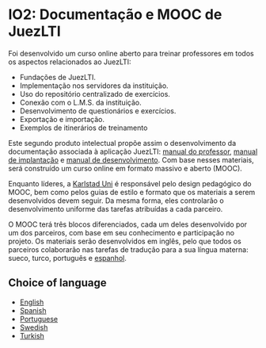 # IO2: Documentação e MOOC de JuezLTI

Foi desenvolvido um curso online aberto para treinar professores em todos os aspectos relacionados ao JuezLTI:
- Fundações de JuezLTI.
- Implementação nos servidores da instituição.
- Uso do repositório centralizado de exercícios.
- Conexão com o L.M.S. da instituição.
- Desenvolvimento de questionários e exercícios.
- Exportação e importação.
- Exemplos de itinerários de treinamento

Este segundo produto intelectual propõe assim o desenvolvimento da documentação associada à aplicação JuezLTI: 
[manual do professor](MOOC1/README.md#teachers-manual), [manual de implantação](MOOC2/README.md#deployment-manual) 
e [ manual de desenvolvimento](MOOC2/README.md#development-manual). 
Com base nesses materiais, será construído um curso online em formato massivo e aberto (MOOC).

Enquanto líderes, a [Karlstad Uni](http://www.kau.se/) é responsável pelo design pedagógico do MOOC, 
bem como pelos guias de estilo e formato que os materiais a serem desenvolvidos devem seguir. 
Da mesma forma, eles controlarão o desenvolvimento uniforme das tarefas atribuídas a cada parceiro.

O MOOC terá três blocos diferenciados, cada um deles desenvolvido por um dos parceiros, 
com base em seu conhecimento e participação no projeto.
Os materiais serão desenvolvidos em inglês, pelo que todos os parceiros colaborarão nas tarefas de tradução 
para a sua língua materna: sueco, turco, português e [espanhol](README_es.md).

## Choice of language
- [English](README.md)
- [Spanish](README_es.md)
- [Portuguese](README_pt.md)
- [Swedish](README_sv.md)
- [Turkish](README_tr.md)
